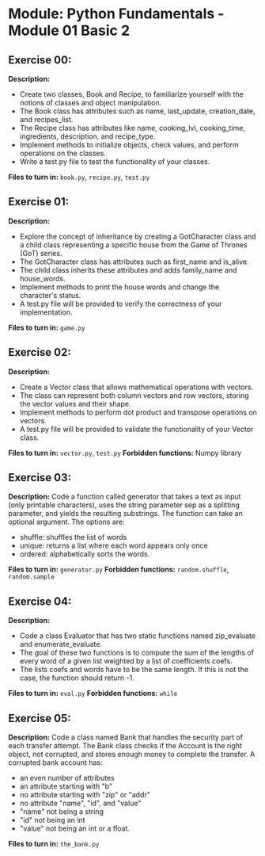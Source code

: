 # Module: Python Fundamentals - Module 01 Basic 2

## Exercise 00:
**Description:**
- Create two classes, Book and Recipe, to familiarize yourself with the notions of classes and object manipulation.
- The Book class has attributes such as name, last_update, creation_date, and recipes_list.
- The Recipe class has attributes like name, cooking_lvl, cooking_time, ingredients, description, and recipe_type.
- Implement methods to initialize objects, check values, and perform operations on the classes.
- Write a test.py file to test the functionality of your classes.

**Files to turn in:** `book.py`, `recipe.py`, `test.py`

## Exercise 01: 
**Description:**
- Explore the concept of inheritance by creating a GotCharacter class and a child class representing a specific house from the Game of Thrones (GoT) series.
- The GotCharacter class has attributes such as first_name and is_alive.
- The child class inherits these attributes and adds family_name and house_words.
- Implement methods to print the house words and change the character's status.
- A test.py file will be provided to verify the correctness of your implementation.

**Files to turn in:** `game.py`

## Exercise 02:
**Description:**
- Create a Vector class that allows mathematical operations with vectors.
- The class can represent both column vectors and row vectors, storing the vector values and their shape.
- Implement methods to perform dot product and transpose operations on vectors.
- A test.py file will be provided to validate the functionality of your Vector class.

**Files to turn in:** `vector.py`, `test.py`
**Forbidden functions:** Numpy library

## Exercise 03:
**Description:**
Code a function called generator that takes a text as input (only printable characters), uses the string parameter sep as a splitting parameter, and yields the resulting substrings. The function can take an optional argument. The options are:
- shuffle: shuffles the list of words
- unique: returns a list where each word appears only once
- ordered: alphabetically sorts the words.

**Files to turn in:** `generator.py`
**Forbidden functions:** `random.shuffle`, `random.sample`

## Exercise 04:
**Description:**
- Code a class Evaluator that has two static functions named zip_evaluate and enumerate_evaluate.
- The goal of these two functions is to compute the sum of the lengths of every word of a given list weighted by a list of coefficients coefs.
- The lists coefs and words have to be the same length. If this is not the case, the function should return -1.

**Files to turn in:** `eval.py`
**Forbidden functions:** `while`

## Exercise 05:
**Description:**
Code a class named Bank that handles the security part of each transfer attempt. The Bank class checks if the Account is the right object, not corrupted, and stores enough money to complete the transfer. A corrupted bank account has:
- an even number of attributes
- an attribute starting with "b"
- no attribute starting with "zip" or "addr"
- no attribute "name", "id", and "value"
- "name" not being a string
- "id" not being an int
- "value" not being an int or a float.

**Files to turn in:** `the_bank.py`
